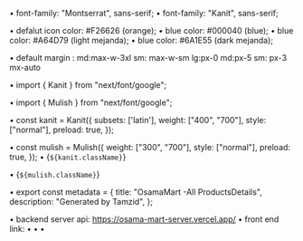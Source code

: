 • font-family: "Montserrat", sans-serif;
• font-family: "Kanit", sans-serif;

• defalut icon color: #F26626  (orange);
•  blue color: #000040 (blue);
•  blue color: #A64D79 (light mejanda);
•  blue color: #6A1E55 (dark mejanda);

• default margin : md:max-w-3xl sm: max-w-sm lg:px-0 md:px-5 sm: px-3 mx-auto 

• import { Kanit } from "next/font/google";

• import { Mulish } from "next/font/google";

• const kanit = Kanit({
  subsets: ['latin'], 
  weight: ["400", "700"],
  style: ["normal"],
 preload: true,
});

• const mulish = Mulish({
  weight: ["300", "700"],
  style: ["normal"],
 preload: true,
});
•    {` ${kanit.className} `}

•   {` ${mulish.className} `}

•   export const metadata = {
    title: "OsamaMart -All ProductsDetails",
    description: "Generated by Tamzid",
  };

• backend server api: https://osama-mart-server.vercel.app/
• front end link: 
• 
• 
• 